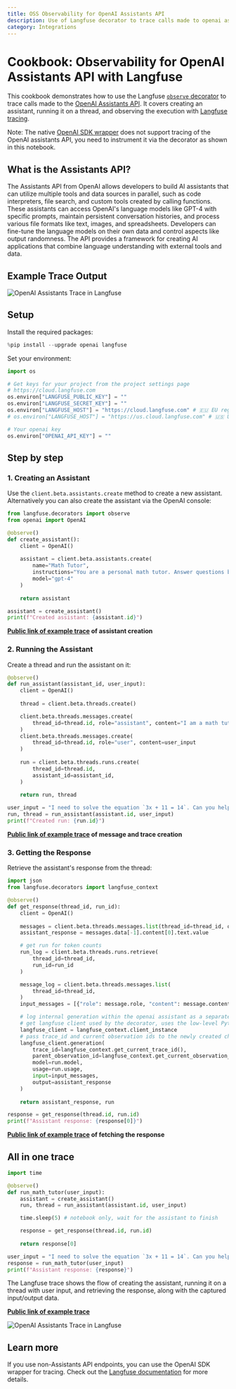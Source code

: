 ```yaml
---
title: OSS Observability for OpenAI Assistants API
description: Use of Langfuse decorator to trace calls made to openai assistants
category: Integrations
---
```


# Cookbook: Observability for OpenAI Assistants API with Langfuse

This cookbook demonstrates how to use the Langfuse [`observe` decorator](https://langfuse.com/docs/sdk/python/decorators) to trace calls made to the [OpenAI Assistants API](https://platform.openai.com/docs/assistants/overview). It covers creating an assistant, running it on a thread, and observing the execution with [Langfuse tracing](https://langfuse.com/docs/tracing).

Note: The native [OpenAI SDK wrapper](https://langfuse.com/docs/integrations/openai/python/get-started) does not support tracing of the OpenAI assistants API, you need to instrument it via the decorator as shown in this notebook.

## What is the Assistants API?

The Assistants API from OpenAI allows developers to build AI assistants that can utilize multiple tools and data sources in parallel, such as code interpreters, file search, and custom tools created by calling functions. These assistants can access OpenAI's language models like GPT-4 with specific prompts, maintain persistent conversation histories, and process various file formats like text, images, and spreadsheets. Developers can fine-tune the language models on their own data and control aspects like output randomness. The API provides a framework for creating AI applications that combine language understanding with external tools and data.

## Example Trace Output

![OpenAI Assistants Trace in Langfuse](https://langfuse.com/images/docs/openai-assistants-trace.png)

## Setup

Install the required packages:


```python
%pip install --upgrade openai langfuse
```

Set your environment:


```python
import os

# Get keys for your project from the project settings page
# https://cloud.langfuse.com
os.environ["LANGFUSE_PUBLIC_KEY"] = ""
os.environ["LANGFUSE_SECRET_KEY"] = ""
os.environ["LANGFUSE_HOST"] = "https://cloud.langfuse.com" # 🇪🇺 EU region
# os.environ["LANGFUSE_HOST"] = "https://us.cloud.langfuse.com" # 🇺🇸 US region

# Your openai key
os.environ["OPENAI_API_KEY"] = ""
```

## Step by step

### 1. Creating an Assistant

Use the `client.beta.assistants.create` method to create a new assistant. Alternatively you can also create the assistant via the OpenAI console:


```python
from langfuse.decorators import observe
from openai import OpenAI

@observe()
def create_assistant():
    client = OpenAI()
    
    assistant = client.beta.assistants.create(
        name="Math Tutor",
        instructions="You are a personal math tutor. Answer questions briefly, in a sentence or less.",
        model="gpt-4"
    )
    
    return assistant

assistant = create_assistant()
print(f"Created assistant: {assistant.id}")
```

**[Public link of example trace](https://cloud.langfuse.com/project/cloramnkj0002jz088vzn1ja4/traces/e659e523-2957-4452-83c4-426f29783923) of assistant creation**

### 2. Running the Assistant

Create a thread and run the assistant on it:


```python
@observe()
def run_assistant(assistant_id, user_input):
    client = OpenAI()
    
    thread = client.beta.threads.create()

    client.beta.threads.messages.create(
        thread_id=thread.id, role="assistant", content="I am a math tutor that likes to help math students, how can I help?"
    )
    client.beta.threads.messages.create(
        thread_id=thread.id, role="user", content=user_input
    )
    
    run = client.beta.threads.runs.create(
        thread_id=thread.id,
        assistant_id=assistant_id,
    )
    
    return run, thread

user_input = "I need to solve the equation `3x + 11 = 14`. Can you help me?"
run, thread = run_assistant(assistant.id, user_input)
print(f"Created run: {run.id}")
```

**[Public link of example trace](https://cloud.langfuse.com/project/cloramnkj0002jz088vzn1ja4/traces/e659e523-2957-4452-83c4-426f29783923) of message and trace creation**

### 3. Getting the Response

Retrieve the assistant's response from the thread:


```python
import json
from langfuse.decorators import langfuse_context

@observe()
def get_response(thread_id, run_id):
    client = OpenAI()
    
    messages = client.beta.threads.messages.list(thread_id=thread_id, order="asc")
    assistant_response = messages.data[-1].content[0].text.value

    # get run for token counts
    run_log = client.beta.threads.runs.retrieve(
        thread_id=thread_id,
        run_id=run_id
    )

    message_log = client.beta.threads.messages.list(
        thread_id=thread_id,
    )
    input_messages = [{"role": message.role, "content": message.content[0].text.value} for message in message_log.data[::-1][:-1]]

    # log internal generation within the openai assistant as a separate child generation to langfuse
    # get langfuse client used by the decorator, uses the low-level Python SDK
    langfuse_client = langfuse_context.client_instance
    # pass trace_id and current observation ids to the newly created child generation
    langfuse_client.generation(
        trace_id=langfuse_context.get_current_trace_id(),
        parent_observation_id=langfuse_context.get_current_observation_id(),
        model=run.model,
        usage=run.usage,
        input=input_messages,
        output=assistant_response
    )
    
    return assistant_response, run

response = get_response(thread.id, run.id)
print(f"Assistant response: {response[0]}")
```

**[Public link of example trace](https://cloud.langfuse.com/project/cloramnkj0002jz088vzn1ja4/traces/e0933ea5-6806-4eb7-aed8-a42d23c57096?observation=401fb816-22e5-45ac-a4c9-e437b120f2e7) of fetching the response**

## All in one trace


```python
import time

@observe()
def run_math_tutor(user_input):
    assistant = create_assistant()
    run, thread = run_assistant(assistant.id, user_input)

    time.sleep(5) # notebook only, wait for the assistant to finish

    response = get_response(thread.id, run.id)
    
    return response[0]

user_input = "I need to solve the equation `3x + 11 = 14`. Can you help me?"
response = run_math_tutor(user_input)
print(f"Assistant response: {response}")
```

The Langfuse trace shows the flow of creating the assistant, running it on a thread with user input, and retrieving the response, along with the captured input/output data.

**[Public link of example trace](https://cloud.langfuse.com/project/cloramnkj0002jz088vzn1ja4/traces/b3b7b128-5664-4f42-9fab-31999da9e2f1)**

![OpenAI Assistants Trace in Langfuse](https://langfuse.com/images/docs/openai-assistants-trace.png)

## Learn more

If you use non-Assistants API endpoints, you can use the OpenAI SDK wrapper for tracing. Check out the [Langfuse documentation](https://langfuse.com/docs/integrations/openai/python/get-started) for more details.
